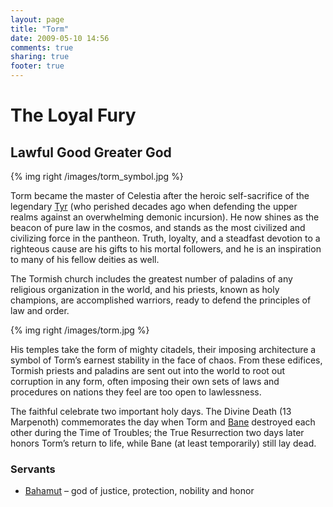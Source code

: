 ```yaml
---
layout: page
title: "Torm"
date: 2009-05-10 14:56
comments: true
sharing: true
footer: true
---
```

# The Loyal Fury
## Lawful Good Greater God

{% img right /images/torm_symbol.jpg %}

Torm became the master of Celestia after the heroic self-sacrifice of the legendary [Tyr](/deities/Tyr.html) (who perished decades ago when defending the upper realms against an overwhelming demonic incursion). He now shines as the beacon of pure law in the cosmos, and stands as the most civilized and civilizing force in the pantheon. Truth, loyalty, and a steadfast devotion to a righteous cause are his gifts to his mortal followers, and he is an inspiration to many of his fellow deities as well.

The Tormish church includes the greatest number of paladins of any religious organization in the world, and his priests, known as holy champions, are accomplished warriors, ready to defend the principles of law and order.

{% img right /images/torm.jpg %}

His temples take the form of mighty citadels, their imposing architecture a symbol of Torm’s earnest stability in the face of chaos. From these edifices, Tormish priests and paladins are sent out into the world to root out corruption in any form, often imposing their own sets of laws and procedures on nations they feel are too open to lawlessness.

The faithful celebrate two important holy days. The Divine Death (13 Marpenoth) commemorates the day when Torm and [Bane](/deities/Bane.html) destroyed each other during the Time of Troubles; the True Resurrection two days later honors Torm’s return to life, while Bane (at least temporarily) still lay dead.

### Servants

* [Bahamut](/deities/Bahamut.html) – god of justice, protection, nobility and honor